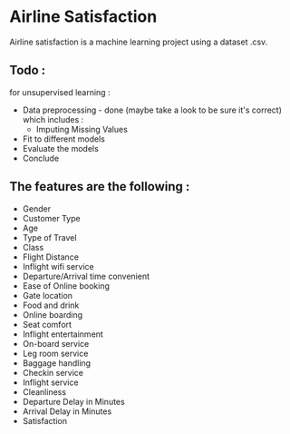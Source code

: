 # Airline Satisfaction
Airline satisfaction is a machine learning project using a dataset .csv.

## Todo :
for unsupervised learning :
- Data preprocessing - done (maybe take a look to be sure it's correct) which includes :
  * Imputing Missing Values
- Fit to different models
- Evaluate the models
- Conclude

## The features are the following :
- Gender
- Customer Type
- Age
- Type of Travel
- Class
- Flight Distance
- Inflight wifi service
- Departure/Arrival time convenient
- Ease of Online booking
- Gate location
- Food and drink
- Online boarding
- Seat comfort
- Inflight entertainment
- On-board service
- Leg room service
- Baggage handling
- Checkin service
- Inflight service
- Cleanliness
- Departure Delay in Minutes
- Arrival Delay in Minutes
- Satisfaction
